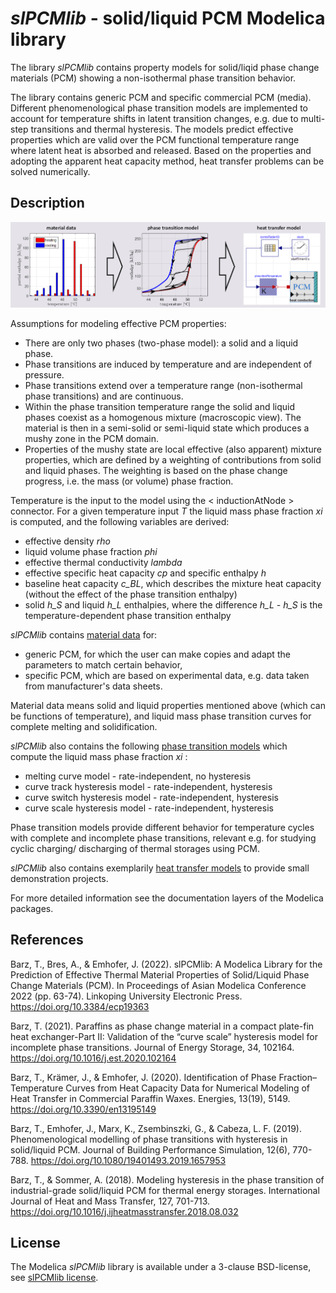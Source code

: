 # _slPCMlib_ - solid/liquid PCM Modelica library 

The library _slPCMlib_ contains property models for solid/liqid phase change materials (PCM)
showing a non-isothermal phase transition behavior. 

The library contains generic PCM and specific commercial PCM (media).  
Different phenomenological phase transition models are implemented 
to account for temperature shifts in latent transition changes, 
e.g. due to multi-step transitions and thermal hysteresis. 
The models predict effective properties which are valid over the
PCM functional temperature range where latent heat is absorbed and released. 
Based on the properties and adopting the apparent heat capacity method, heat transfer problems can be solved 
numerically.  

## Description

![Alt text](./Resources/Images/slPCMlib.png?raw=true "Title")

Assumptions for modeling effective PCM properties:
* There are only two phases (two-phase model): a solid and a liquid phase.
* Phase transitions are induced by temperature and are independent of pressure.
* Phase transitions extend over a temperature range (non-isothermal phase transitions) and are continuous.
* Within the phase transition temperature range the solid and liquid phases coexist as a homogenous mixture (macroscopic view). 
  The material is then in a semi-solid or semi-liquid state which produces a mushy zone in the PCM domain.
* Properties of the mushy state are local effective (also apparent) mixture properties, which are defined by a weighting of contributions from
solid and liquid phases. The weighting is based on the phase change progress, i.e. the mass (or volume) phase fraction.  

Temperature is the input to the model using the < inductionAtNode > connector. For a given temperature input *T* the liquid mass phase fraction *xi* is computed, and the following variables are derived: 

* effective density *rho* 
* liquid volume phase fraction *phi*
* effective thermal conductivity *lambda* 
* effective specific heat capacity *cp* and specific enthalpy *h* 
* baseline heat capacity *c_BL*, which describes the mixture heat capacity (without the effect of the phase transition enthalpy) 
* solid *h_S* and liquid *h_L* enthalpies, where the difference *h_L - h_S* is the temperature-dependent phase transition enthalpy

_slPCMlib_ contains <ins>material data</ins> for: 
* generic PCM, for which the user can make copies and adapt the parameters to match certain behavior, 
* specific PCM, which are based on experimental data, e.g. data taken from manufacturer's data sheets. 

Material data means solid and liquid properties mentioned above (which can be functions of temperature), 
and liquid mass phase transition curves for complete melting and solidification. 

_slPCMlib_ also contains the following <ins>phase transition models</ins> which compute the liquid mass phase fraction *xi* : 
* melting curve model - rate-independent, no hysteresis 
* curve track hysteresis model - rate-independent, hysteresis 
* curve switch hysteresis model - rate-independent, hysteresis 
* curve scale hysteresis model - rate-independent, hysteresis 

Phase transition models provide different behavior for temperature cycles with complete and incomplete phase transitions, relevant e.g. for studying cyclic charging/ discharging of thermal storages using PCM. 

_slPCMlib_ also contains exemplarily <ins>heat transfer models</ins> to provide small demonstration projects.  

For more detailed information see the documentation layers of the Modelica packages. 

## References

Barz, T., Bres, A., & Emhofer, J. (2022). slPCMlib: A Modelica Library for the Prediction of Effective Thermal Material Properties of Solid/Liquid Phase Change Materials (PCM). In Proceedings of Asian Modelica Conference 2022 (pp. 63-74). Linkoping University Electronic Press. https://doi.org/10.3384/ecp19363

Barz, T. (2021). Paraffins as phase change material in a compact plate-fin heat exchanger-Part II: Validation of the “curve scale” hysteresis model for incomplete phase transitions. Journal of Energy Storage, 34, 102164. https://doi.org/10.1016/j.est.2020.102164

Barz, T., Krämer, J., & Emhofer, J. (2020). Identification of Phase Fraction–Temperature Curves from Heat Capacity Data for Numerical Modeling of Heat Transfer in Commercial Paraffin Waxes. Energies, 13(19), 5149. https://doi.org/10.3390/en13195149

Barz, T., Emhofer, J., Marx, K., Zsembinszki, G., & Cabeza, L. F. (2019). Phenomenological modelling of phase transitions with hysteresis in solid/liquid PCM. Journal of Building Performance Simulation, 12(6), 770-788. https://doi.org/10.1080/19401493.2019.1657953

Barz, T., & Sommer, A. (2018). Modeling hysteresis in the phase transition of industrial-grade solid/liquid PCM for thermal energy storages. International Journal of Heat and Mass Transfer, 127, 701-713. https://doi.org/10.1016/j.ijheatmasstransfer.2018.08.032

## License

The Modelica _slPCMlib_ library is available under a 3-clause BSD-license, see
[slPCMlib license](https://gitlab-intern.ait.ac.at/tes/pcm/slpcmlib/-/blob/master/LICENSE).
